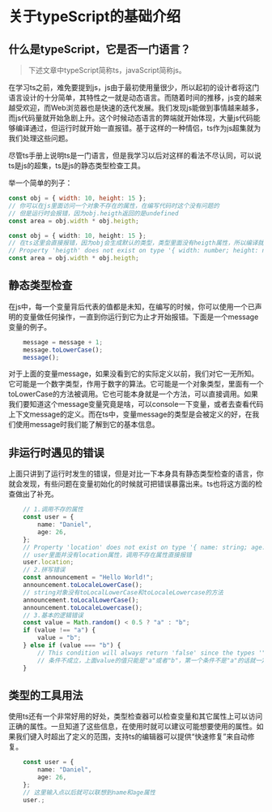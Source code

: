 # 关于typeScript的基础介绍

## 什么是typeScript，它是否一门语言？

>下述文章中typeScript简称ts，javaScript简称js。

在学习ts之前，难免要提到js，js由于最初使用量很少，所以起初的设计者将这门语言设计的十分简单，其特性之一就是动态语言。而随着时间的推移，js变的越来越受欢迎，而Web浏览器也是快速的迭代发展。我们发现js能做到事情越来越多，而js代码量就开始急剧上升。这个时候动态语言的弊端就开始体现，大量js代码能够编译通过，但运行时就开始一直报错。基于这样的一种情侣，ts作为js超集就为我们处理这些问题。

尽管ts手册上说明ts是一门语言，但是我学习以后对这样的看法不尽认同，可以说ts是js的超集，ts是js的静态类型检查工具。

举一个简单的列子：

```javascript
const obj = { width: 10, height: 15 };
// 你可以在js里面访问一个对象不存在的属性，在编写代码时这个没有问题的
// 但是运行时会报错，因为obj.heigth返回的是undefined
const area = obj.width * obj.heigth;
```

```typescript
const obj = { width: 10, height: 15 };
// 在ts这里会直接报错，因为obj会生成默认的类型，类型里面没有heigth属性，所以编译就无法通过，ts会提示你以下在错误
// Property 'heigth' does not exist on type '{ width: number; height: number; }'. Did you mean 'height'?
const area = obj.width * obj.heigth;
```

## 静态类型检查

在js中，每一个变量背后代表的值都是未知，在编写的时候，你可以使用一个已声明的变量做任何操作，一直到你运行到它为止才开始报错。下面是一个message变量的例子。

```javascript
    message = message + 1;
    message.toLowerCase();
    message();
```

对于上面的变量message，如果没看到它的实际定义以前，我们对它一无所知。它可能是一个数字类型，作用于数字的算法。它可能是一个对象类型，里面有一个toLowerCase的方法被调用。它也可能本身就是一个方法，可以直接调用。如果我们要知道这个message变量究竟是啥，可以console一下变量，或者去查看代码上下文message的定义。而在ts中，变量message的类型是会被定义的好，在我们使用message时我们能了解到它的基本信息。

## 非运行时遇见的错误

上面只讲到了运行时发生的错误，但是对比一下本身具有静态类型检查的语言，你就会发现，有些问题在变量初始化的时候就可把错误暴露出来。ts也将这方面的检查做出了补充。

```typescript
    // 1.调用不存的属性
    const user = {
        name: "Daniel",
        age: 26,
    };
    // Property 'location' does not exist on type '{ name: string; age: number; }'.
    // user里面并没有location属性，调用不存在属性直接报错
    user.location;
    // 2.拼写错误
    const announcement = "Hello World!";
    announcement.toLocaleLowerCase();
    // string对象没有toLocalLowerCase和toLocaleLowercase的方法
    announcement.toLocalLowerCase();
    announcement.toLocaleLowercase();
    // 3.基本的逻辑错误
    const value = Math.random() < 0.5 ? "a" : "b";
    if (value !== "a") {
        value = "b";
    } else if (value === "b") {
        // This condition will always return 'false' since the types '"a"' and '"b"' have no overlap.
        // 条件不成立，上面value的值只能是"a"或者"b"，第一个条件不是"a"的话就一定是"b"了，到第二个条件只能是"a"，所以这个条件分支没有什么意义
    }
```

## 类型的工具用法

使用ts还有一个非常好用的好处，类型检查器可以检查变量和其它属性上可以访问正确的属性。一旦知道了这些信息，在使用时就可以建议可能想要使用的属性。如果我们键入时超出了定义的范围，支持ts的编辑器可以提供“快速修复”来自动修复。

```typescript
    const user = {
        name: "Daniel",
        age: 26,
    };
    // 这里输入点以后就可以联想到name和age属性
    user.;
```
